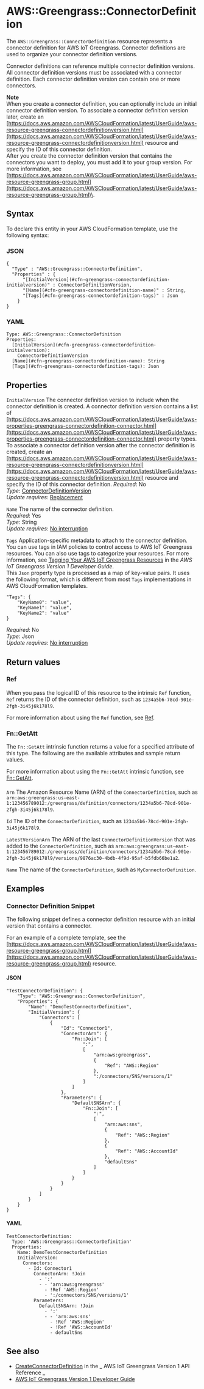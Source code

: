 # AWS::Greengrass::ConnectorDefinition<a name="aws-resource-greengrass-connectordefinition"></a>

The `AWS::Greengrass::ConnectorDefinition` resource represents a connector definition for AWS IoT Greengrass\. Connector definitions are used to organize your connector definition versions\.

Connector definitions can reference multiple connector definition versions\. All connector definition versions must be associated with a connector definition\. Each connector definition version can contain one or more connectors\.

**Note**  
When you create a connector definition, you can optionally include an initial connector definition version\. To associate a connector definition version later, create an [https://docs.aws.amazon.com/AWSCloudFormation/latest/UserGuide/aws-resource-greengrass-connectordefinitionversion.html](https://docs.aws.amazon.com/AWSCloudFormation/latest/UserGuide/aws-resource-greengrass-connectordefinitionversion.html) resource and specify the ID of this connector definition\.  
After you create the connector definition version that contains the connectors you want to deploy, you must add it to your group version\. For more information, see [https://docs.aws.amazon.com/AWSCloudFormation/latest/UserGuide/aws-resource-greengrass-group.html](https://docs.aws.amazon.com/AWSCloudFormation/latest/UserGuide/aws-resource-greengrass-group.html)\.

## Syntax<a name="aws-resource-greengrass-connectordefinition-syntax"></a>

To declare this entity in your AWS CloudFormation template, use the following syntax:

### JSON<a name="aws-resource-greengrass-connectordefinition-syntax.json"></a>

```
{
  "Type" : "AWS::Greengrass::ConnectorDefinition",
  "Properties" : {
      "[InitialVersion](#cfn-greengrass-connectordefinition-initialversion)" : ConnectorDefinitionVersion,
      "[Name](#cfn-greengrass-connectordefinition-name)" : String,
      "[Tags](#cfn-greengrass-connectordefinition-tags)" : Json
    }
}
```

### YAML<a name="aws-resource-greengrass-connectordefinition-syntax.yaml"></a>

```
Type: AWS::Greengrass::ConnectorDefinition
Properties:
  [InitialVersion](#cfn-greengrass-connectordefinition-initialversion):
    ConnectorDefinitionVersion
  [Name](#cfn-greengrass-connectordefinition-name): String
  [Tags](#cfn-greengrass-connectordefinition-tags): Json
```

## Properties<a name="aws-resource-greengrass-connectordefinition-properties"></a>

`InitialVersion` <a name="cfn-greengrass-connectordefinition-initialversion"></a>
The connector definition version to include when the connector definition is created\. A connector definition version contains a list of [https://docs.aws.amazon.com/AWSCloudFormation/latest/UserGuide/aws-properties-greengrass-connectordefinition-connector.html](https://docs.aws.amazon.com/AWSCloudFormation/latest/UserGuide/aws-properties-greengrass-connectordefinition-connector.html) property types\.  
To associate a connector definition version after the connector definition is created, create an [https://docs.aws.amazon.com/AWSCloudFormation/latest/UserGuide/aws-resource-greengrass-connectordefinitionversion.html](https://docs.aws.amazon.com/AWSCloudFormation/latest/UserGuide/aws-resource-greengrass-connectordefinitionversion.html) resource and specify the ID of this connector definition\.
_Required_: No  
_Type_: [ConnectorDefinitionVersion](aws-properties-greengrass-connectordefinition-connectordefinitionversion.md)  
_Update requires_: [Replacement](https://docs.aws.amazon.com/AWSCloudFormation/latest/UserGuide/using-cfn-updating-stacks-update-behaviors.html#update-replacement)

`Name` <a name="cfn-greengrass-connectordefinition-name"></a>
The name of the connector definition\.  
_Required_: Yes  
_Type_: String  
_Update requires_: [No interruption](https://docs.aws.amazon.com/AWSCloudFormation/latest/UserGuide/using-cfn-updating-stacks-update-behaviors.html#update-no-interrupt)

`Tags` <a name="cfn-greengrass-connectordefinition-tags"></a>
Application\-specific metadata to attach to the connector definition\. You can use tags in IAM policies to control access to AWS IoT Greengrass resources\. You can also use tags to categorize your resources\. For more information, see [Tagging Your AWS IoT Greengrass Resources](https://docs.aws.amazon.com/greengrass/latest/developerguide/tagging.html) in the _AWS IoT Greengrass Version 1 Developer Guide_\.  
This `Json` property type is processed as a map of key\-value pairs\. It uses the following format, which is different from most `Tags` implementations in AWS CloudFormation templates\.

```
"Tags": {
    "KeyName0": "value",
    "KeyName1": "value",
    "KeyName2": "value"
}
```

_Required_: No  
_Type_: Json  
_Update requires_: [No interruption](https://docs.aws.amazon.com/AWSCloudFormation/latest/UserGuide/using-cfn-updating-stacks-update-behaviors.html#update-no-interrupt)

## Return values<a name="aws-resource-greengrass-connectordefinition-return-values"></a>

### Ref<a name="aws-resource-greengrass-connectordefinition-return-values-ref"></a>

When you pass the logical ID of this resource to the intrinsic `Ref` function, `Ref` returns the ID of the connector definition, such as `1234a5b6-78cd-901e-2fgh-3i45j6k178l9`\.

For more information about using the `Ref` function, see [Ref](https://docs.aws.amazon.com/AWSCloudFormation/latest/UserGuide/intrinsic-function-reference-ref.html)\.

### Fn::GetAtt<a name="aws-resource-greengrass-connectordefinition-return-values-fn--getatt"></a>

The `Fn::GetAtt` intrinsic function returns a value for a specified attribute of this type\. The following are the available attributes and sample return values\.

For more information about using the `Fn::GetAtt` intrinsic function, see [Fn::GetAtt](https://docs.aws.amazon.com/AWSCloudFormation/latest/UserGuide/intrinsic-function-reference-getatt.html)\.

#### <a name="aws-resource-greengrass-connectordefinition-return-values-fn--getatt-fn--getatt"></a>

`Arn` <a name="Arn-fn::getatt"></a>
The Amazon Resource Name \(ARN\) of the `ConnectorDefinition`, such as `arn:aws:greengrass:us-east-1:123456789012:/greengrass/definition/connectors/1234a5b6-78cd-901e-2fgh-3i45j6k178l9`\.

`Id` <a name="Id-fn::getatt"></a>
The ID of the `ConnectorDefinition`, such as `1234a5b6-78cd-901e-2fgh-3i45j6k178l9`\.

`LatestVersionArn` <a name="LatestVersionArn-fn::getatt"></a>
The ARN of the last `ConnectorDefinitionVersion` that was added to the `ConnectorDefinition`, such as `arn:aws:greengrass:us-east-1:123456789012:/greengrass/definition/connectors/1234a5b6-78cd-901e-2fgh-3i45j6k178l9/versions/9876ac30-4bdb-4f9d-95af-b5fdb66be1a2`\.

`Name` <a name="Name-fn::getatt"></a>
The name of the `ConnectorDefinition`, such as `MyConnectorDefinition`\.

## Examples<a name="aws-resource-greengrass-connectordefinition--examples"></a>

### Connector Definition Snippet<a name="aws-resource-greengrass-connectordefinition--examples--Connector_Definition_Snippet"></a>

The following snippet defines a connector definition resource with an initial version that contains a connector\.

For an example of a complete template, see the [https://docs.aws.amazon.com/AWSCloudFormation/latest/UserGuide/aws-resource-greengrass-group.html](https://docs.aws.amazon.com/AWSCloudFormation/latest/UserGuide/aws-resource-greengrass-group.html) resource\.

#### JSON<a name="aws-resource-greengrass-connectordefinition--examples--Connector_Definition_Snippet--json"></a>

```
"TestConnectorDefinition": {
    "Type": "AWS::Greengrass::ConnectorDefinition",
    "Properties": {
        "Name": "DemoTestConnectorDefinition",
        "InitialVersion": {
            "Connectors": [
                {
                    "Id": "Connector1",
                    "ConnectorArn": {
                        "Fn::Join": [
                            ":",
                            [
                                "arn:aws:greengrass",
                                {
                                    "Ref": "AWS::Region"
                                },
                                ":/connectors/SNS/versions/1"
                            ]
                        ]
                    },
                    "Parameters": {
                        "DefaultSNSArn": {
                            "Fn::Join": [
                                ":",
                                [
                                    "arn:aws:sns",
                                    {
                                        "Ref": "AWS::Region"
                                    },
                                    {
                                        "Ref": "AWS::AccountId"
                                    },
                                    "defaultSns"
                                ]
                            ]
                        }
                    }
                }
            ]
        }
    }
}
```

#### YAML<a name="aws-resource-greengrass-connectordefinition--examples--Connector_Definition_Snippet--yaml"></a>

```
TestConnectorDefinition:
  Type: 'AWS::Greengrass::ConnectorDefinition'
  Properties:
    Name: DemoTestConnectorDefinition
    InitialVersion:
      Connectors:
        - Id: Connector1
          ConnectorArn: !Join
            - ':'
            - - 'arn:aws:greengrass'
              - !Ref 'AWS::Region'
              - ':/connectors/SNS/versions/1'
          Parameters:
            DefaultSNSArn: !Join
              - ':'
              - - 'arn:aws:sns'
                - !Ref 'AWS::Region'
                - !Ref 'AWS::AccountId'
                - defaultSns
```

## See also<a name="aws-resource-greengrass-connectordefinition--seealso"></a>

- [CreateConnectorDefinition](https://docs.aws.amazon.com/greengrass/latest/apireference/createconnectordefinition-post.html) in the _ AWS IoT Greengrass Version 1 API Reference _
- [AWS IoT Greengrass Version 1 Developer Guide](https://docs.aws.amazon.com/greengrass/latest/developerguide/)
